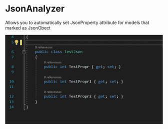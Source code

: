 # JsonAnalyzer
Allows you to automatically set JsonProperty attribute for models that marked as JsonObect

![Analyzer Demo](readme_gif.gif)
